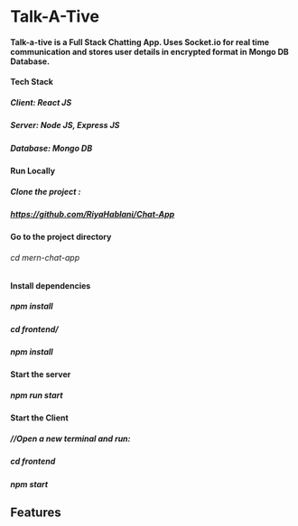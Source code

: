 # Talk-A-Tive

#### Talk-a-tive is a Full Stack Chatting App. Uses Socket.io for real time communication and stores user details in encrypted format in Mongo DB Database.

#### Tech Stack
##### Client: React JS

##### Server: Node JS, Express JS

##### Database: Mongo DB
#### Run Locally
##### Clone the project :
##### https://github.com/RiyaHablani/Chat-App

#### Go to the project directory
###### cd mern-chat-app

#### Install dependencies
##### npm install
##### cd frontend/
##### npm install

#### Start the server
##### npm run start

#### Start the Client
##### //Open a new terminal and run:
##### cd frontend
##### npm start

## Features


